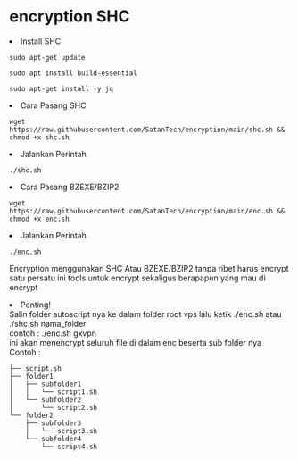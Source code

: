 # encryption SHC

<li>Install SHC</li>
<pre><code>sudo apt-get update</code></pre>
<pre><code>sudo apt install build-essential</code></pre>
<pre><code>sudo apt-get install -y jq</code></pre>

<li>Cara Pasang SHC</li>
<pre><code>wget https://raw.githubusercontent.com/SatanTech/encryption/main/shc.sh && chmod +x shc.sh</code></pre>
<li>Jalankan Perintah</li>
<pre><code>./shc.sh</code></pre>

<li>Cara Pasang BZEXE/BZIP2</li>
<pre><code>wget https://raw.githubusercontent.com/SatanTech/encryption/main/enc.sh && chmod +x enc.sh</code></pre>
<li>Jalankan Perintah</li>
<pre><code>./enc.sh</code></pre>

Encryption menggunakan SHC Atau BZEXE/BZIP2 tanpa ribet harus encrypt satu persatu ini tools untuk encrypt sekaligus berapapun yang mau di encrypt

<li>Penting!</li>
Salin folder autoscript nya ke dalam folder root vps lalu ketik ./enc.sh atau ./shc.sh nama_folder <br>
contoh : ./enc.sh gxvpn<br>
ini akan menencrypt seluruh file di dalam enc beserta sub folder nya<br>
Contoh :

    ├── script.sh
    ├── folder1
    │   ├── subfolder1
    │   │   └── script1.sh
    │   └── subfolder2
    │       └── script2.sh
    └── folder2
        ├── subfolder3
        │   └── script3.sh
        └── subfolder4
            └── script4.sh
